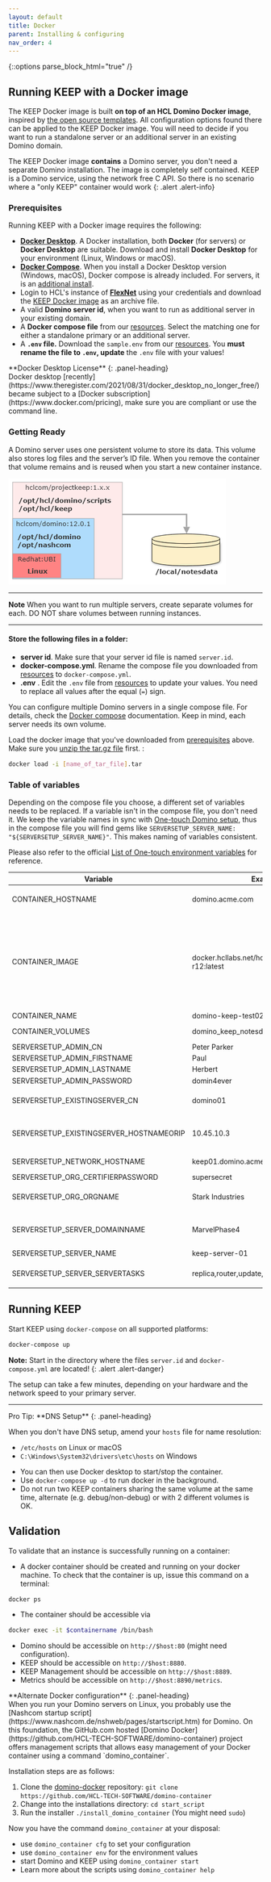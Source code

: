 ```yaml
---
layout: default
title: Docker
parent: Installing & configuring
nav_order: 4
---
```


{::options parse_block_html="true" /}

## Running KEEP with a Docker image

The KEEP Docker image is built **on top of an HCL Domino Docker image**, inspired by [the open source templates](https://github.com/HCL-TECH-SOFTWARE/domino-container).
All configuration options found there can be applied to the KEEP Docker image. You will need to decide if you want to run a standalone server or an additional server in an existing Domino domain.

The KEEP Docker image **contains** a Domino server, you don't need a separate Domino installation. The image is completely self contained. KEEP is a Domino service, using the network free C API. So there is no scenario where a "only KEEP" container would work
{: .alert .alert-info}

### Prerequisites

Running KEEP with a Docker image requires the following:

- **[Docker Desktop](https://docs.docker.com/get-docker/)**. A Docker installation, both **Docker** (for servers) or **Docker Desktop** are suitable. Download and install **Docker Desktop** for your environment (Linux, Windows or macOS).
- **[Docker Compose](https://docs.docker.com/compose/install/)**. When you install a Docker Desktop version (Windows, macOS), Docker compose is already included. 
For servers, it is an [additional install](https://docs.docker.com/compose/install/).
- Login to HCL's instance of **[FlexNet](https://hclsoftware.flexnetoperations.com/)** using your credentials and download the [KEEP Docker image](https://hclsoftware.flexnetoperations.com/flexnet/operationsportal/entitledDownloadFile.action?downloadPkgId=HCL_Domino_REST_API_EAP) as an archive file.
- A valid **Domino server id**, when you want to run as additional server in your existing domain.
- A **Docker compose file** from our [resources](../../references/downloads). Select the matching one for either a standalone primary or an additional server.
- A **`.env` file.** Download the `sample.env` from our [resources](../../references/downloads). You **must rename the file to `.env`, update** the `.env` file with your values!

<div class="panel panel-danger">
**Docker Desktop License**
{: .panel-heading}
<div class="panel-body">
Docker desktop [recently](https://www.theregister.com/2021/08/31/docker_desktop_no_longer_free/) became subject to a [Docker subscription](https://www.docker.com/pricing), make sure you are compliant or use the command line.
</div></div>

### Getting Ready

A Domino server uses one persistent volume to store its data. This volume also stores log files and the server’s ID file. When you remove the container that volume remains and is reused when you start a new container instance.

![Docker Consumption](../../assets/images/DominoKeepContainers.png)

---

**Note** When you want to run multiple servers, create separate volumes for each. DO NOT share volumes between running instances.

---

#### Store the following files in a folder:

- **server id**. Make sure that your server id file is named `server.id`.
- **docker-compose.yml**. Rename the compose file you downloaded from [resources](../../references/downloads) to `docker-compose.yml`.
- **.env** . Edit the `.env` file from [resources](../../references/downloads) to update your values. You need to replace all values after the equal (`=`) sign.

You can configure multiple Domino servers in a single compose file. For details, check the [Docker compose](https://docs.docker.com/compose/) documentation. Keep in mind, each server needs its own volume.

Load the docker image that you've downloaded from [prerequisites](#prerequisites) above. Make sure you [unzip the tar.gz file](https://linuxize.com/post/how-to-extract-unzip-tar-gz-file/) first. :

```bash
docker load -i [name_of_tar_file].tar
```

### Table of variables

Depending on the compose file you choose, a different set of variables needs to be replaced. If a variable isn't in the compose file, you don't need it. We keep the variable names in sync with [One-touch Domino setup](https://help.hcltechsw.com/domino/12.0.0/admin/wn_one-touch_domino_setup.html), thus in the compose file you will find gems like `SERVERSETUP_SERVER_NAME: "${SERVERSETUP_SERVER_NAME}"`. This makes naming of variables consistent.

Please also refer to the official [List of One-touch environment variables](https://help.hcltechsw.com/domino/12.0.0/admin/inst_onetouch_preparing_sysenv.html) for reference.

| Variable                                | Example                                          | Remarks                                                                                                                                   |
| --------------------------------------- | ------------------------------------------------ | ----------------------------------------------------------------------------------------------------------------------------------------- |
| CONTAINER_HOSTNAME                      | domino.acme.com                                  | Pro tip: use something.local for local testing                                                                                            |
| CONTAINER_IMAGE                         | docker.hcllabs.net/hclcom/projectkeep-r12:latest | **Check** carefully for the current image name! `:latest` most likely need to be replaced. Use "`docker images ls`" to see the exact name |
| CONTAINER_NAME                          | domino-keep-test02                               |
| CONTAINER_VOLUMES                       | domino_keep_notesdata                            | no spaces or special chars                                                                                                                |
| SERVERSETUP_ADMIN_CN                    | Peter Parker                                     |
| SERVERSETUP_ADMIN_FIRSTNAME             | Paul                                             |
| SERVERSETUP_ADMIN_LASTNAME              | Herbert                                          |
| SERVERSETUP_ADMIN_PASSWORD              | domin4ever                                       |
| SERVERSETUP_EXISTINGSERVER_CN           | domino01                                         | YOUR EXISTING SERVER                                                                                                                      |
| SERVERSETUP_EXISTINGSERVER_HOSTNAMEORIP | 10.45.10.3                                       | MUST BE REACHABLE, can use DNS too                                                                                                        |
| SERVERSETUP_NETWORK_HOSTNAME            | keep01.domino.acme.com                           | MUST RESOLVE                                                                                                                              |
| SERVERSETUP_ORG_CERTIFIERPASSWORD       | supersecret                                      |
| SERVERSETUP_ORG_ORGNAME                 | Stark Industries                                 | YOUR EXSISTING ORG                                                                                                                        |
| SERVERSETUP_SERVER_DOMAINNAME           | MarvelPhase4                                     | YOUR EXSISTING NOTES DOMAIN                                                                                                               |
| SERVERSETUP_SERVER_NAME                 | keep-server-01                                   |
| SERVERSETUP_SERVER_SERVERTASKS          | replica,router,update,amgr,adminp,http,keep      | Refer to the [KEEP task](../../usingkeep/keeptask) page.                                                                               |

## Running KEEP

Start KEEP using `docker-compose` on all supported platforms:

```bash
docker-compose up
```

**Note:** Start in the directory where the files `server.id` and `docker-compose.yml` are located!
{: .alert .alert-danger}

The setup can take a few minutes, depending on your hardware and the network speed to your primary server.

---

<div class="panel panel-success">
Pro Tip: **DNS Setup**
{: .panel-heading}
<div class="panel-body">

When you don't have DNS setup, amend your `hosts` file for name resolution:

- `/etc/hosts` on Linux or macOS
- `C:\Windows\System32\drivers\etc\hosts` on Windows

</div></div>

- You can then use Docker desktop to start/stop the container.
- Use `docker-compose up -d` to run docker in the background.
- Do not run two KEEP containers sharing the same volume at the same time, alternate (e.g. debug/non-debug) or with 2 different volumes is OK.

## Validation

To validate that an instance is successfully running on a container:

- A docker container should be created and running on your docker machine. To check that the container is up, issue this command on a terminal:

```bash
docker ps
```

- The container should be accessible via

```bash
docker exec -it $containername /bin/bash
```

- Domino should be accessible on `http://$host:80` (might need configuration).
- KEEP should be accessible on `http://$host:8880`.
- KEEP Management should be accessible on `http://$host:8889`.
- Metrics should be accessible on `http://$host:8890/metrics`.

<div class="panel panel-success">
**Alternate Docker configuration**
{: .panel-heading}
<div class="panel-body">
When you run your Domino servers on Linux, you probably use the [Nashcom startup script](https://www.nashcom.de/nshweb/pages/startscript.htm) for Domino.
On this foundation, the GitHub.com hosted [Domino Docker](https://github.com/HCL-TECH-SOFTWARE/domino-container) project offers management scripts that allows easy management of your Docker container using a command `domino_container`.

Installation steps are as follows:

1. Clone the [domino-docker](https://github.com/HCL-TECH-SOFTWARE/domino-container) repository: `git clone https://github.com/HCL-TECH-SOFTWARE/domino-container`
2. Change into the installations directory: `cd start_script`
3. Run the installer `./install_domino_container` (You might need `sudo`)

Now you have the command `domino_container` at your disposal:

- use `domino_container cfg` to set your configuration
- use `domino_container env` for the environment values
- start Domino and KEEP using `domino_container start`
- Learn more about the scripts using `domino_container help`

</div></div>
